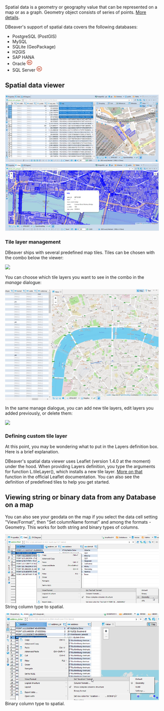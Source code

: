 Spatial data is a geometry or geography value that can be represented on a map or as a graph. Geometry object consists of series of points. <a href="https://en.wikipedia.org/wiki/Spatial_database">More details</a>.

DBeaver's support of spatial data covers the following databases:
- PostgreSQL (PostGIS)
- MySQL
- SQLite (GeoPackage)
- H2GIS
- SAP HANA
- Oracle <img src="images/ee.png" vspace="0" border="0" height="18"/>
- SQL Server <img src="images/ee.png" vspace="0" border="0" height="18"/>

## Spatial data viewer

![](images/ug/Data-view-gis.png)
![](images/ug/Data-view-gis-presentation.png)

### Tile layer management
DBeaver ships with several predefined map tiles. Tiles can be chosen with  the combo below the viewer:

![](images/ug/Leaflet-Tiles-Combo.gif)

You can choose which tile layers you want to see in the combo in the _manage_ dialogue:

![](images/ug/Leaflet-Tiles-Manage-Dialogue-Choose-Tiles-to-Show.gif)

In the same manage dialogue, you can add new tile layers, edit layers you added previously, 
or delete them:

![](images/ug/Leaflet-Tiles-Manage-Dialogue-User-Defined-Tiles.gif)
### Defining custom tile layer
At this point, you may be wondering what to put in the Layers definition box. Here is a brief explanation.

DBeaver's spatial data viewer uses Leaflet (version 1.4.0 at the moment) under the hood. 
When providing Layers definition, you type the arguments for function L.tileLayer(), 
which installs a new tile layer. [More on that](https://leafletjs.com/reference-1.4.0.html#tilelayer) 
function in the official Leaflet documentation. You can also see the definition of 
predefined tiles to help you get started.  

## Viewing string or binary data from any Database on a map 

You can also see your geodata on the map if you select the data cell setting "View/Format", then "Set columnName format" and among the formats - Geometry. 
This works for both string and binary types of columns.

![](images/ug/Data-view-gis-string-to-spatial.png)
String column type to spatial.

![](images/ug/Data-view-gis-binary-to-spatial.png)
Binary column type to spatial.